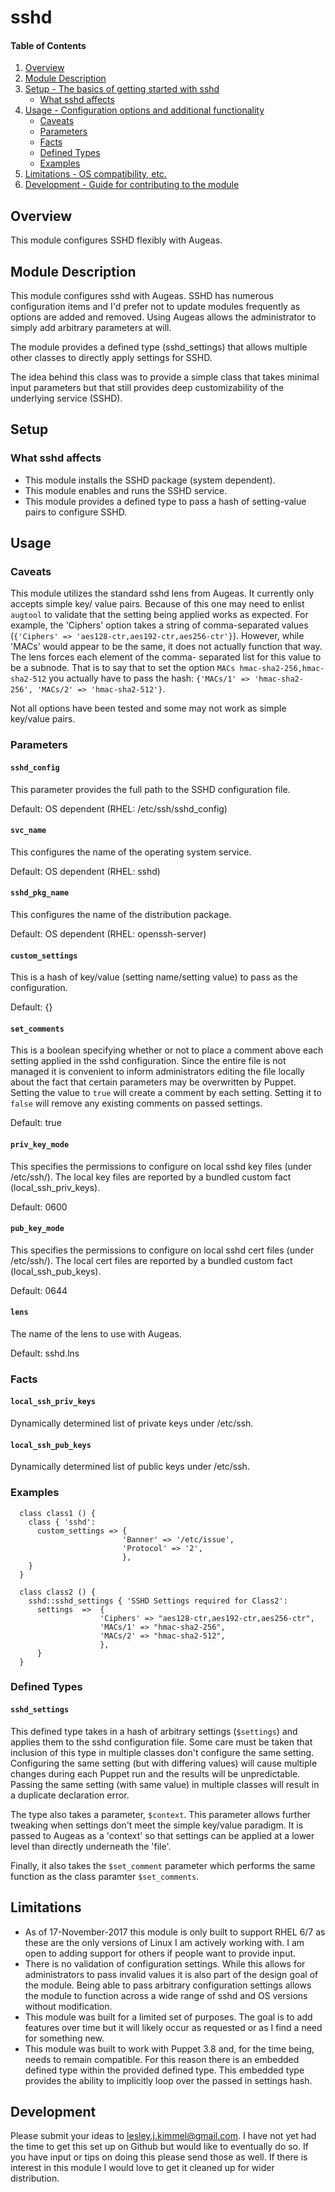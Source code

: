# sshd

#### Table of Contents

1. [Overview](#overview)
2. [Module Description](#module-description)
3. [Setup - The basics of getting started with sshd](#setup)
    * [What sshd affects](#what-sshd-affects)
4. [Usage - Configuration options and additional functionality](#usage)
    * [Caveats](#caveats)
    * [Parameters](#parameters)
    * [Facts](#facts)
    * [Defined Types](#defined-types)
    * [Examples](#examples)
5. [Limitations - OS compatibility, etc.](#limitations)
6. [Development - Guide for contributing to the module](#development)

## Overview

This module configures SSHD flexibly with Augeas.

## Module Description

This module configures sshd with Augeas. SSHD has numerous configuration items
and I'd prefer not to update modules frequently as options are added and removed. Using
Augeas allows the administrator to simply add arbitrary parameters at will.

The module provides a defined type (sshd_settings) that allows multiple other
classes to directly apply settings for SSHD.

The idea behind this class was to provide a simple class that takes minimal input
parameters but that still provides deep customizability of the underlying service (SSHD).

## Setup

### What sshd affects

* This module installs the SSHD package (system dependent).
* This module enables and runs the SSHD service.
* This module provides a defined type to pass a hash of setting-value
  pairs to configure SSHD.

## Usage

### Caveats

This module utilizes the standard sshd lens from Augeas. It currently only accepts simple key/
value pairs. Because of this one may need to enlist `augtool` to validate that the setting being
applied works as expected. For example, the 'Ciphers' option takes a string of comma-separated 
values (`{'Ciphers' => 'aes128-ctr,aes192-ctr,aes256-ctr'}`). However, while 'MACs' would appear
to be the same, it does not actually function that way. The lens forces each element of the comma-
separated list for this value to be a subnode. That is to say that to set the option
`MACs hmac-sha2-256,hmac-sha2-512` you actually have to pass the hash: `{'MACs/1' => 'hmac-sha2-256', 'MACs/2' => 'hmac-sha2-512'}`.

Not all options have been tested and some may not work as simple key/value pairs.

### Parameters

#### `sshd_config`
This parameter provides the full path to the SSHD configuration file.

Default: OS dependent (RHEL: /etc/ssh/sshd_config)

#### `svc_name`
This configures the name of the operating system service.

Default: OS dependent (RHEL: sshd)

#### `sshd_pkg_name`
This configures the name of the distribution package.

Default: OS dependent (RHEL: openssh-server)

#### `custom_settings`
This is a hash of key/value (setting name/setting value) to pass as the configuration.

Default: {}

#### `set_comments`
This is a boolean specifying whether or not to place a comment above each setting applied
in the sshd configuration. Since the entire file is not managed it is convenient to inform
administrators editing the file locally about the fact that certain parameters may be 
overwritten by Puppet. Setting the value to `true` will create a comment by each setting.
Setting it to `false` will remove any existing comments on passed settings.

Default: true

#### `priv_key_mode`
This specifies the permissions to configure on local sshd key files (under /etc/ssh/). The
local key files are reported by a bundled custom fact (local_ssh_priv_keys).

Default: 0600

#### `pub_key_mode`
This specifies the permissions to configure on local sshd cert files (under /etc/ssh/). The
local cert files are reported by a bundled custom fact (local_ssh_pub_keys).

Default: 0644

#### `lens`
The name of the lens to use with Augeas.

Default: sshd.lns

### Facts
#### `local_ssh_priv_keys`
Dynamically determined list of private keys under /etc/ssh.

#### `local_ssh_pub_keys`
Dynamically determined list of public keys under /etc/ssh.

### Examples
```puppet
  class class1 () {
    class { 'sshd':
      custom_settings => {
                         'Banner' => '/etc/issue',
                         'Protocol' => '2',
                         },
    }
  }

  class class2 () {
    sshd::sshd_settings { 'SSHD Settings required for Class2':
      settings  =>  {
                    'Ciphers' => "aes128-ctr,aes192-ctr,aes256-ctr",
                    'MACs/1' => "hmac-sha2-256",
                    'MACs/2' => "hmac-sha2-512",
                    },
      }
  }
```

### Defined Types

#### `sshd_settings`
This defined type takes in a hash of arbitrary settings (`$settings`) and applies them to the sshd configuration
file. Some care must be taken that inclusion of this type in multiple classes don't configure the same
setting. Configuring the same setting (but with differing values) will cause multiple changes during each
Puppet run and the results will be unpredictable. Passing the same setting (with same value) in multiple
classes will result in a duplicate declaration error.

The type also takes a parameter, `$context`. This parameter allows further tweaking when settings don't meet
the simple key/value paradigm. It is passed to Augeas as a 'context' so that settings can be applied at a lower level
than directly underneath the 'file'.

Finally, it also takes the `$set_comment` parameter which performs the same function as the class paramter `$set_comments`.

## Limitations

* As of 17-November-2017 this module is only built to support RHEL 6/7 as these are the
  only versions of Linux I am actively working with. I am open to adding support for 
  others if people want to provide input.
* There is no validation of configuration settings. While this allows for administrators
  to pass invalid values it is also part of the design goal of the module. Being able to
  pass arbitrary configuration settings allows the module to function across a wide range
  of sshd and OS versions without modification.
* This module was built for a limited set of purposes. The goal is to add features over time
  but it will likely occur as requested or as I find a need for something new.
* This module was built to work with Puppet 3.8 and, for the time being, needs to remain compatible. For this reason
  there is an embedded defined type within the provided defined type. This embedded type provides the ability to
  implicitly loop over the passed in settings hash.

## Development

Please submit your ideas to lesley.j.kimmel@gmail.com. I have not yet had the time to 
get this set up on Github but would like to eventually do so. If you have input or tips
on doing this please send those as well. If there is interest in this module I would
love to get it cleaned up for wider distribution.
